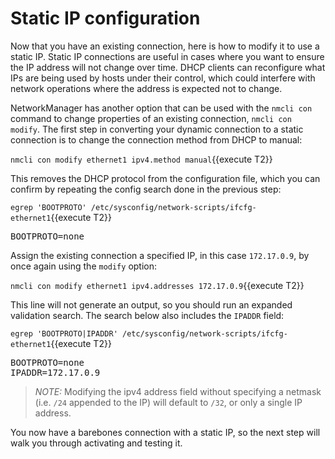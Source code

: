 # Static IP configuration

Now that you have an existing connection, here is how to modify it to use a static IP.
Static IP connections are useful in cases where you want to ensure the
IP address will not change over time. DHCP clients can reconfigure what IPs
are being used by hosts under their control, which could interfere with
network operations where the address is expected not to change.

NetworkManager has another option that can be used with the `nmcli con` command
to change properties of an existing connection, `nmcli con modify`.
The first step in converting your dynamic connection to a static connection
is to change the connection method from DHCP to manual:

`nmcli con modify ethernet1 ipv4.method manual`{{execute T2}}

This removes the DHCP protocol from the configuration file, which you can
confirm by repeating the config search done in the previous step:

`egrep 'BOOTPROTO' /etc/sysconfig/network-scripts/ifcfg-ethernet1`{{execute T2}}

<pre class=file>
BOOTPROTO=none
</pre>

Assign the existing connection a specified IP, in this case `172.17.0.9`, by
once again using the `modify` option:

`nmcli con modify ethernet1 ipv4.addresses 172.17.0.9`{{execute T2}}

This line will not generate an output, so you should run an expanded validation
search. The search below also includes the `IPADDR` field:

`egrep 'BOOTPROTO|IPADDR' /etc/sysconfig/network-scripts/ifcfg-ethernet1`{{execute T2}}

<pre class=file>
BOOTPROTO=none
IPADDR=172.17.0.9
</pre>

>_NOTE:_ Modifying the ipv4 address field without specifying a netmask
(i.e. `/24` appended to the IP) will default to `/32`, or only a single IP address.

You now have a barebones connection with a static IP, so the next step will
walk you through activating and testing it.
